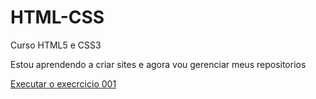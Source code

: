 # HTML-CSS
 Curso HTML5 e CSS3

 Estou aprendendo a criar sites e agora vou gerenciar meus repositorios

<a href="https://fabiodevop.github.io/HTML-CSS/Exercicios/Exec-01/index.html">Executar o execrcicio 001</a>